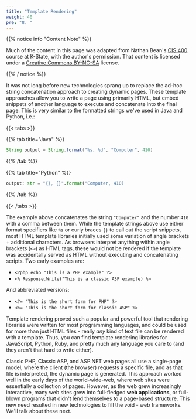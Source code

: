 ```yaml
---
title: "Template Rendering"
weight: 40
pre: "8. "
---
```


{{% notice info "Content Note" %}}

Much of the content in this page was adapted from Nathan Bean's [CIS 400](https://textbooks.cs.ksu.edu/cis400/3-web-development/02-aspdotnet/04-template-rendering/) course at K-State, with the author's permission. That content is licensed under a [Creative Commons BY-NC-SA](https://creativecommons.org/licenses/by-nc-sa/4.0/) license.

{{% / notice %}}

It was not long before new technologies sprang up to replace the ad-hoc string concatenation approach to creating dynamic pages.  These template approaches allow you to write a page using primarily HTML, but embed snippets of another language to execute and concatenate into the final page.  This is very similar to the formatted strings we've used in Java and Python, i.e.:

{{< tabs >}}

{{% tab title="Java" %}}


```java
String output = String.format("%s, %d", "Computer", 410)
```

{{% /tab %}}

{{% tab title="Python" %}}

```python
output: str = "{}, {}".format("Computer, 410)
```

{{% /tab %}}

{{< /tabs >}}

The example above concatenates the string `"Computer"` and the number `410` with a comma between them. While the template strings above use either format specifiers like `%s` or curly braces `{}` to call out the script snippets, most HTML template libraries initially used some variation of angle brackets + additional characters.  As browsers interpret anything within angle brackets (`<>`) as HTML tags, these would not be rendered if the template was accidentally served as HTML without executing and concatenating scripts.  Two early examples are:

* `<?php echo "This is a PHP example" ?>`
* `<% Response.Write("This is a classic ASP example) %>`

And abbreviated versions:

* `<?= "This is the short form for PHP" ?>`
* `<%= "This is the short form for classic ASP" %>`

Template rendering proved such a popular and powerful tool that rendering libraries were written for most programming languages, and could be used for more than just HTML files - really _any_ kind of text file can be rendered with a template.  Thus, you can find template rendering libraries for JavaScript, Python, Ruby, and pretty much any language you care to (and they aren't that hard to write either).

Classic PHP, Classic ASP, and ASP.NET web pages all use a single-page model, where the client (the browser) requests a specific file, and as that file is interpreted, the dynamic page is generated.  This approach worked well in the early days of the world-wide-web, where web sites were essentially a collection of pages.  However, as the web grew increasingly interactive, many web sites grew into full-fledged **web applications**, or full-blown programs that didn't lend themselves to a page-based structure.  This new need resulted in new technologies to fill the void - web frameworks.  We'll talk about these next.
